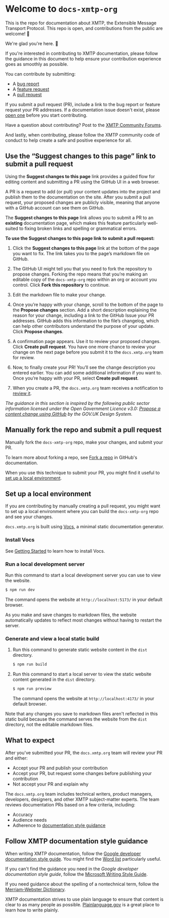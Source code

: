 # Welcome to `docs-xmtp-org`

This is the repo for documentation about XMTP, the Extensible Message Transport Protocol. This repo is open, and contributions from the public are welcome! 🫶

We're glad you're here. 👋

If you're interested in contributing to XMTP documentation, please follow the guidance in this document to help ensure your contribution experience goes as smoothly as possible.

You can contribute by submitting:

- A [bug report](https://github.com/xmtp/docs-xmtp-org/issues/new?assignees=jhaaaa&labels=bug%2C+documentation&projects=&template=bug_report.md&title=)
- A [feature request](https://github.com/xmtp/docs-xmtp-org/issues/new?assignees=jhaaaa&labels=documentation%2C+enhancement&projects=&template=feature_request.md&title=)
- A [pull request](https://github.com/xmtp/docs-xmtp-org/pulls)
  
If you submit a pull request (PR), include a link to the bug report or feature request your PR addresses. If a documentation issue doesn't exist, please [open one](https://github.com/xmtp/docs-xmtp-org/issues) before you start contributing.

Have a question about contributing? Post to the [XMTP Community Forums](https://community.xmtp.org/).

And lastly, when contributing, please follow the XMTP community code of conduct to help create a safe and positive experience for all.

## Use the “Suggest changes to this page” link to submit a pull request

Using the **Suggest changes to this page** link provides a guided flow for editing content and submitting a PR using the GitHub UI in a web browser.

A PR is a request to add (or pull) your content updates into the project and publish them to the documentation on the site. After you submit a pull request, your proposed changes are publicly visible, meaning that anyone with a GitHub account can see them on GitHub.

The **Suggest changes to this page** link allows you to submit a PR to an **existing** documentation page, which makes this feature particularly well-suited to fixing broken links and spelling or grammatical errors.

**To use the Suggest changes to this page link to submit a pull request:**

1. Click the **Suggest changes to this page** link at the bottom of the page you want to fix. The link takes you to the page’s markdown file on GitHub.

2. The GitHub UI might tell you that you need to fork the repository to propose changes. Forking the repo means that you’re making an editable copy of the `docs-xmtp-org` repo within an org or account you control. Click **Fork this repository** to continue.

3. Edit the markdown file to make your change.

4. Once you’re happy with your change, scroll to the bottom of the page to the **Propose changes** section. Add a short description explaining the reason for your change, including a link to the GitHub Issue your PR addresses. GitHub adds this information to the file’s changelog, which can help other contributors understand the purpose of your update. Click **Propose changes**.

5. A confirmation page appears. Use it to review your proposed changes. Click **Create pull request**. You have one more chance to review your change on the next page before you submit it to the `docs.xmtp.org` team for review.

6. Now, to finally create your PR! You’ll see the change description you entered earlier. You can add some additional information if you want to. Once you’re happy with your PR, select **Create pull request**.

7. When you create a PR, the `docs.xmtp.org` team receives a notification to [review it](#what-to-expect).

_The guidance in this section is inspired by the following public sector information licensed under the Open Government Licence v3.0: [Propose a content change using GitHub](https://design-system.service.gov.uk/community/propose-a-content-change-using-github/) by the GOV.UK Design System._

## Manually fork the repo and submit a pull request

Manually fork the `docs-xmtp-org` repo, make your changes, and submit your PR.

To learn more about forking a repo, see [Fork a repo](https://docs.github.com/en/get-started/quickstart/fork-a-repo) in GitHub's documentation.

When you use this technique to submit your PR, you might find it useful to [set up a local environment](#set-up-a-local-environment).

## Set up a local environment

If you are contributing by manually creating a pull request, you might want to set up a local environment where you can build the `docs-xmtp-org` repo and see your changes.

`docs.xmtp.org` is built using [Vocs](https://vocs.dev/), a minimal static documentation generator.

### Install Vocs

See [Getting Started](https://vocs.dev/docs) to learn how to install Vocs.

### Run a local development server

Run this command to start a local development server you can use to view the website.

```bash
$ npm run dev
```

The command opens the website at `http://localhost:5173/` in your default browser.

As you make and save changes to markdown files, the website automatically updates to reflect most changes without having to restart the server.

### Generate and view a local static build

1. Run this command to generate static website content in the `dist` directory.

   ```bash
   $ npm run build
   ```

2. Run this command to start a local server to view the static website content generated in the `dist` directory.

   ```bash
   $ npm run preview
   ```

   The command opens the website at `http://localhost:4173/` in your default browser.

Note that any changes you save to markdown files aren't reflected in this static build because the command serves the website from the `dist` directory, not the editable markdown files.

## What to expect

After you've submitted your PR, the `docs.xmtp.org` team will review your PR and either:

- Accept your PR and publish your contribution
- Accept your PR, but request some changes before publishing your contribution
- Not accept your PR and explain why

The `docs.xmtp.org` team includes technical writers, product managers, developers, designers, and other XMTP subject-matter experts. The team reviews documentation PRs based on a few criteria, including:

- Accuracy
- Audience needs
- Adherence to [documentation style guidance](#documentation-style-guidance)

## Follow XMTP documentation style guidance

When writing XMTP documentation, follow the [Google developer documentation style guide](https://developers.google.com/style). You might find the [Word list](https://developers.google.com/style/word-list#word-list) particularly useful.

If you can't find the guidance you need in the _Google developer documentation style guide_, follow the [Microsoft Writing Style Guide](https://docs.microsoft.com/en-us/style-guide/welcome/).

If you need guidance about the spelling of a nontechnical term, follow the [Merriam-Webster Dictionary](https://www.merriam-webster.com/).

XMTP documentation strives to use plain language to ensure that content is clear to as many people as possible. [Plainlanguage.gov](https://www.plainlanguage.gov/) is a great place to learn how to write plainly.
